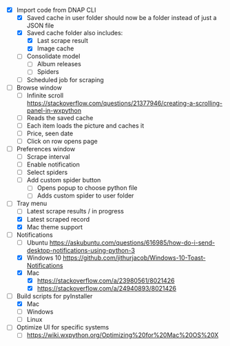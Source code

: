 - [x] Import code from DNAP CLI
    - [x] Saved cache in user folder should now be a folder instead of just a JSON file
    - [x] Saved cache folder also includes:
        - [x] Last scrape result
        - [x] Image cache
    - [ ] Consolidate model
        - [ ] Album releases
        - [ ] Spiders
    - [ ] Scheduled job for scraping
- [ ] Browse window
    - [ ] Infinite scroll https://stackoverflow.com/questions/21377946/creating-a-scrolling-panel-in-wxpython
    - [ ] Reads the saved cache
    - [ ] Each item loads the picture and caches it
    - [ ] Price, seen date
    - [ ] Click on row opens page
- [ ] Preferences window
    - [ ] Scrape interval
    - [ ] Enable notification
    - [ ] Select spiders
    - [ ] Add custom spider button
        - [ ] Opens popup to choose python file
        - [ ] Adds custom spider to user folder
- [ ] Tray menu
    - [ ] Latest scrape results / in progress
    - [x] Latest scraped record
    - [x] Mac theme support
- [ ] Notifications
    - [ ] Ubuntu https://askubuntu.com/questions/616985/how-do-i-send-desktop-notifications-using-python-3
    - [x] Windows 10 https://github.com/jithurjacob/Windows-10-Toast-Notifications
    - [x] Mac
        - [x] https://stackoverflow.com/a/23980561/8021426
        - [x] https://stackoverflow.com/a/24940893/8021426
- [ ] Build scripts for pyInstaller
    - [x] Mac
    - [ ] Windows
    - [ ] Linux
- [ ] Optimize UI for specific systems
    - [ ] https://wiki.wxpython.org/Optimizing%20for%20Mac%20OS%20X
